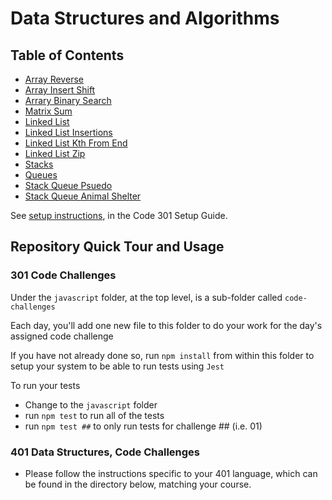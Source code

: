 # Data Structures and Algorithms

## Table of Contents

- [Array Reverse](python/docs/array-reverse/README.md)
- [Array Insert Shift](python/docs/array-insert-shift/README.md)
- [Arrary Binary Search](python/docs/array-binary-search/README.md)
- [Matrix Sum](python/docs/matrix-sum/README.md)
- [Linked List](python/data_structures/linked_list.py)
- [Linked List Insertions](python/docs/linked_list_insertions/README.md)
- [Linked List Kth From End](python/docs/linked_list_insertions/README.md)
- [Linked List Zip](python/docs/linked_list_zip/README.md)
- [Stacks](python/data_structures/stack.py)
- [Queues](python/data_structures/queue.py)
- [Stack Queue Psuedo](python/docs/stack_queue_pseudo/README.md)
- [Stack Queue Animal Shelter](python/docs/stack_queue_animal_shelter/README.md)

See [setup instructions](https://codefellows.github.io/setup-guide/code-301/2-code-challenges), in the Code 301 Setup Guide.

## Repository Quick Tour and Usage

### 301 Code Challenges

Under the `javascript` folder, at the top level, is a sub-folder called `code-challenges`

Each day, you'll add one new file to this folder to do your work for the day's assigned code challenge

If you have not already done so, run `npm install` from within this folder to setup your system to be able to run tests using `Jest`

To run your tests

- Change to the `javascript` folder
- run `npm test` to run all of the tests
- run `npm test ##` to only run tests for challenge ## (i.e. 01)

### 401 Data Structures, Code Challenges

- Please follow the instructions specific to your 401 language, which can be found in the directory below, matching your course.
